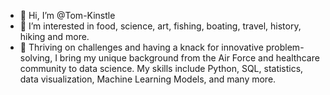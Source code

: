 - 👋 Hi, I’m @Tom-Kinstle
- 👀 I’m interested in food, science, art, fishing, boating, travel, history, hiking and more. 
- 🤔 Thriving on challenges and having a knack for innovative problem-solving, I bring my unique background from the Air Force and healthcare community to data science. My skills include Python, SQL, statistics, data visualization, Machine Learning Models, and many more.


